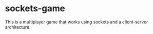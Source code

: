 # sockets-game
This is a multiplayer game that works using sockets and a client-server architecture.
